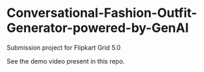 # Conversational-Fashion-Outfit-Generator-powered-by-GenAI

Submission project for Flipkart Grid 5.0

See the demo video present in this repo.
